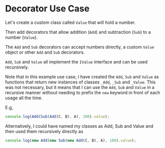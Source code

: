 # Decorator Use Case

Let's create a custom class called `Value` that will hold a number.

Then add decorators that allow addition (`Add`) and subtraction (`Sub`) to a number (`Value`).

The `Add` and `Sub` decorators can accept numbers directly, a custom `Value` object or other `Add` and `Sub` decorators.

`Add`, `Sub` and `Value` all implement the `IValue` interface and can be used recursively.

Note that in this example use case, I have created the `Add`, `Sub` and `Value` as functions that return new instances of classes `_Add`, `_Sub` and `_Value`. This was not necessary, but it means that I can use the `Add`, `Sub` and `Value` in a recursive manner without needing to prefix the `new` keyword in front of each usage all the time.

E.g,

```js
console.log(Add(Sub(Add(C, B), A), 100).value);
```

Alternatively, I could have named my classes as Add, Sub and Value and then used them recursively directly as

```js
console.log(new Add(new Sub(new Add(C, B), A), 100).value);
```
